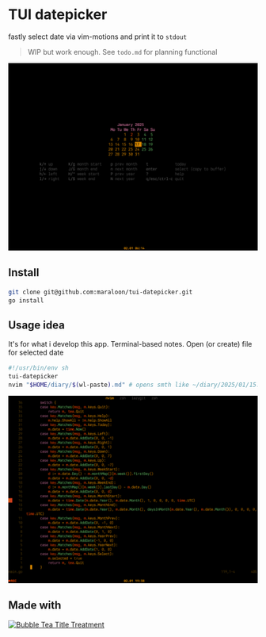 # TUI datepicker

fastly select date via vim-motions and print it to `stdout`
> WIP but work enough. See `todo.md` for planning functional

![showcase](readme/preview.png) 

## Install

```bash
git clone git@github.com:maraloon/tui-datepicker.git
go install
```

## Usage idea

It's for what i develop this app. Terminal-based notes. Open (or create) file for selected date

```bash
#!/usr/bin/env sh
tui-datepicker
nvim "$HOME/diary/$(wl-paste).md" # opens smth like ~/diary/2025/01/15.md
```

![usage](readme/usage.gif) 

## Made with

<p><a href="https://stuff.charm.sh/bubbletea/bubbletea-4k.png"><img src="https://github.com/charmbracelet/bubbletea/assets/25087/108d4fdb-d554-4910-abed-2a5f5586a60e" width="313" alt="Bubble Tea Title Treatment"></a></p>
